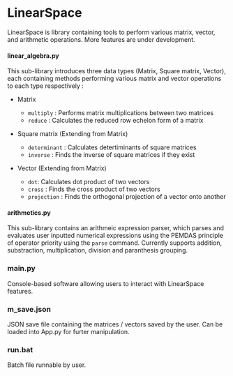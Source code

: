 # LinearSpace
LinearSpace is library containing tools to perform various matrix, vector, and arithmetic operations. More features are under development.

#### linear_algebra.py

This sub-library introduces three data types (Matrix, Square matrix, Vector), each containing methods performing various matrix and vector operations to each type respectively :

* Matrix
  * `multiply` : Performs matrix multiplications between two matrices
  * `reduce` : Calculates the reduced row echelon form of a matrix
    
* Square matrix (Extending from Matrix)
  * `determinant` : Calculates detertiminants of square matrices
  * `inverse` : Finds the inverse of square matrices if they exist
    
* Vector (Extending from Matrix)
  * `dot`: Calculates dot product of two vectors
  * `cross` : Finds the cross product of two vectors
  * `projection` : Finds the orthogonal projection of a vector onto another

#### arithmetics.py

This sub-library contains an arithmeic expression parser, which parses and evaluates user inputted numerical expressions using the PEMDAS principle of operator priority using the `parse` command. Currently supports addition, substraction, multiplication, division and paranthesis grouping.

### main.py
Console-based software allowing users to interact with LinearSpace features.

### m_save.json
JSON save file containing the matrices / vectors saved by the user. Can be loaded into App.py for furter manipulation.

### run.bat
Batch file runnable by user.
